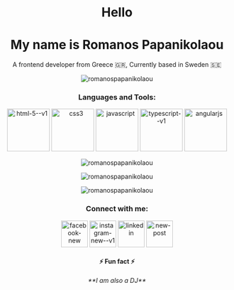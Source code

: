 <h1 align="center">Hello</h1>
<h1 align="center">My name is Romanos Papanikolaou</h1>
<p align="center">A frontend developer from Greece 🇬🇷, Currently based in Sweden 🇸🇪</p>

<p align="center"> <img src="https://komarev.com/ghpvc/?username=romanospapanikolaou&label=Profile%20views&color=0e75b6&style=flat" alt="romanospapanikolaou" /> </p>



<h3 align="center">Languages and Tools:</h3>
<p align="center"> 
  <img width="96" height="96" src="https://img.icons8.com/color/96/html-5--v1.png" alt="html-5--v1"/> 
  <img width="96" height="96" src="https://img.icons8.com/color/96/css3.png" alt="css3"/>
  <img width="96" height="96" src="https://img.icons8.com/fluency/96/javascript.png" alt="javascript"/>
  <img width="96" height="96" src="https://img.icons8.com/fluency/96/typescript--v1.png" alt="typescript--v1"/>
  <img width="96" height="96" src="https://img.icons8.com/fluency/96/angularjs.png" alt="angularjs"/>
</p>
<p align="center">
  <img align="center" src="https://github-readme-stats.vercel.app/api/top-langs?username=romanospapanikolaou&show_icons=true&locale=en&layout=compact" alt="romanospapanikolaou" /></p>
<p align="center">
 <img align="center" src="https://github-readme-stats.vercel.app/api?username=romanospapanikolaou&show_icons=true&locale=en" alt="romanospapanikolaou" /></p>
<p align="center">
<img align="center" src="https://github-readme-streak-stats.herokuapp.com/?user=romanospapanikolaou&" alt="romanospapanikolaou" /></p>

<h3 align="center">Connect with me:</h3>
<p align="center">
<a href="https://fb.com/romanospapanikolaou" target="blank"><img width="60" height="60" src="https://img.icons8.com/ios-filled/50/FFFFFF/facebook-new.png" alt="facebook-new"/></a>
<a href="https://instagram.com/romanospapanikolaou" target="blank"><img width="60" height="60" src="https://img.icons8.com/ios/50/FFFFFF/instagram-new--v1.png" alt="instagram-new--v1"/></a>
<a href="https://linkedin.com/in/romanos-papanikolaou
" target="blank"><img width="60" height="60" src="https://img.icons8.com/ios-filled/50/FFFFFF/linkedin.png" alt="linkedin"/></a>
<a href="mailto:romanospapanikolaou@gmail.com?subject=You can write your subject here&body=You can start saying Hello!"><img width="60" height="60" src="https://img.icons8.com/glyph-neue/64/FFFFFF/new-post.png" alt="new-post"/></a>
</p>

<h4 align="center">⚡ Fun fact ⚡
</h4>
<h6 align="center">**I am also a DJ**
</h6>
